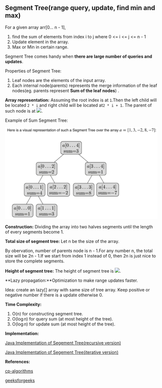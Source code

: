 ## Segment Tree(range query, update, find min and max)

For a given array arr[0... n - 1], 

1. find the sum of elements from index i to j where 0 <= i <= j <= n - 1
2. Update element in the array.
3. Max or Min in certain range.

Segment Tree comes handy when **there are large number of queries and updates**.

Properties of Segment Tree:

1. Leaf nodes are the elements of the input array.
2. Each internal node(parents) represents the merge information of the leaf nodes(eg. parents represent **Sum of the leaf nodes**) .

**Array representation:** Assuming the root index is at `1`.Then the left child will be located `2 * i` and right child will be located at`2 * i + 1`. The parent of such node is at <img src="https://render.githubusercontent.com/render/math?math=\lfloor i / 2 \rfloor">.

Example of Sum Segment Tree:

![image-20201001123520192](Asserts/image-20201001123520192.png)

**Construction:** Dividing the array into two halves segments until the length of every segments become 1.  

**Total size of segment tree:** Let n be the size of the array. 

By obervation, number of parents node is n - 1.For any number n, the total size will be 2n - 1.If we start from index 1 instead of 0, then 2n is just nice to store the complete segments.

**Height of segment tree:** The height of segment tree is <img src="https://render.githubusercontent.com/render/math?math=\lceil \log_2{n} \rceil">.

**Lazy propagation:**Optimization to make range updates faster.

Idea: create an lazy[] array with same size of tree array. Keep positive or negative number if there is a update otherwise 0.

**Time Complexity:** 

1. O(n) for constructing segment tree.
2. O($\log n$) for query sum (at most height of the tree).
3. O($\log n$) for update sum (at most height of the tree).

**Implementation:**

[Java Implementation of Segement Tree(recursive version)](https://github.com/LearnToRunFast/CS_Notes/DataStructuresAndAlgorithms/CodeImplementations/SegmentTree_R)

[Java Implementation of Segement Tree(iterative version)](https://github.com/LearnToRunFast/CS_Notes/DataStructuresAndAlgorithms/CodeImplementations/SegmentTree_I)

**References:**

[cp-algorithms](https://cp-algorithms.com/data_structures/segment_tree.html)

[geeksforgeeks](https://www.geeksforgeeks.org/segment-tree-set-1-sum-of-given-range/)

